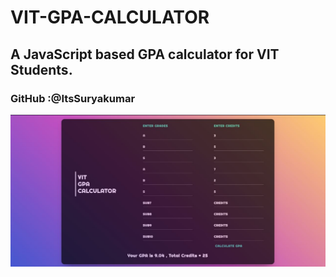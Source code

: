 # VIT-GPA-CALCULATOR
## A JavaScript based GPA calculator for VIT Students.
### GitHub :@ItsSuryakumar

![Screenshot](img.jpg)
